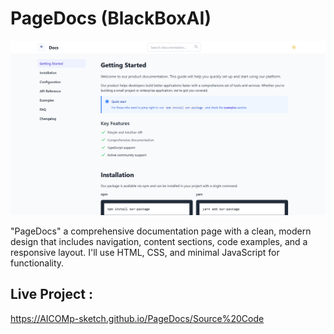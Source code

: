 # PageDocs (BlackBoxAI) 

![My Screenshot](Images/Image1.png)

"PageDocs" a comprehensive documentation page with a clean, modern design that includes navigation, content sections, code examples, and a responsive layout. I'll use HTML, CSS, and minimal JavaScript for functionality.

## Live Project :  
https://AICOMp-sketch.github.io/PageDocs/Source%20Code